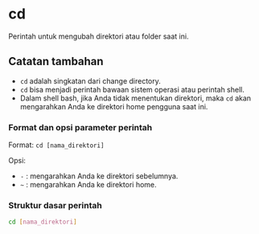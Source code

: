 # cd

Perintah untuk mengubah direktori atau folder saat ini.

## Catatan tambahan

- `cd` adalah singkatan dari change directory.
- `cd` bisa menjadi perintah bawaan sistem operasi atau perintah shell.
- Dalam shell bash, jika Anda tidak menentukan direktori, maka `cd` akan mengarahkan Anda ke direktori home pengguna saat ini.

### Format dan opsi parameter perintah

Format: `cd [nama_direktori]`

Opsi:

- `-` : mengarahkan Anda ke direktori sebelumnya.
- `~` : mengarahkan Anda ke direktori home.

### Struktur dasar perintah

```bash
cd [nama_direktori]
```
